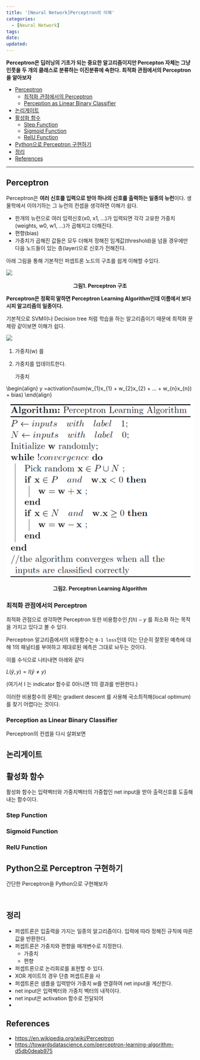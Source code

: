 ```yaml
---
title: '[Neural Network]Perceptron의 이해'
categories:
  - [Neural Network]
tags:
date:
updated:
---
```


<!--

- Machine Learning
- Statistics , Math
- Data Engineering
- Programming
- EDA & Visualization
- Data Extraction & Wrangling

**Perceptron은 딥러닝의 기초가 되는 알고리즘이다. 개념은 간단하지만 추후 나올 다른 신경망의 기원이 되는 알고리즘인 만큼 정확히 알 필요가 있다. 여기서는 최적화 관점에서의 Perceptron을 다룬다.**


#참고

https://cinema4dr12.tistory.com/1016?category=515283

https://www.kdnuggets.com/2021/07/top-python-data-science-interview-questions.html
-->

**Perceptron은 딥러닝의 기초가 되는 중요한 알고리즘이지만 Percepton 자체는 그냥 인풋을 두 개의 클래스로 분류하는 이진분류에 속한다.
최적화 관점에서의 Perceptron을 알아보자**

- [Perceptron](#perceptron)
  - [최적화 관점에서의 Perceptron](#최적화-관점에서의-perceptron)
  - [Perception as Linear Binary Classifier](#perception-as-linear-binary-classifier)
- [논리게이트](#논리게이트)
- [활성화 함수](#활성화-함수)
  - [Step Function](#step-function)
  - [Sigmoid Function](#sigmoid-function)
  - [RelU Function](#relu-function)
- [Python으로 Perceptron 구현하기](#python으로-perceptron-구현하기)
- [정리](#정리)
- [References](#references)

---

## Perceptron

Perceptron은 **여러 신호를 입력으로 받아 하나의 신호를 출력하는 일종의 뉴런**이다. 생물학에서 이야기하는 그 뉴런의 컨셉을 생각하면 이해가 쉽다.


- 한개의 뉴런으로 여러 입력신호(x0, x1, ...)가 입력되면 각각 고유한 가중치(weights, w0, w1, ...)가 곱해지고 더해진다.
- 편향(bias)
- 가중치가 곱해진 값들은 모두 더해져 정해진 임계값(threshold)을 넘을 경우에만 다음 노드들이 있는 층(layer)으로 신호가 전해진다.


아래 그림을 통해 기본적인 퍼셉트론 노드의 구조를 쉽게 이해할 수있다.


![](https://upload.wikimedia.org/wikipedia/commons/f/ff/Rosenblattperceptron.png)

  
<center><b>그림1. Perceptron 구조</b></center>


**Perceptron은 정확히 말하면 Perceptron Learning Algorithm인데 이름에서 보다시피 알고리즘의 일종이다.**


기본적으로 SVM이나 Decision tree 처럼 학습을 하는 알고리즘이기 때문에 최적화 문제랑 같이보면 이해가 쉽다.


![](2021-08-10-10-47-38.png)

1. 가중치(w) 를 
2. 가중치를 업데이트한다.
   
   가중치


\begin{align}
 y =activation(\sum(w_{1}x_{1} + w_{2}x_{2} + ... + w_{n}x_{n}) + bias)
\end{align}
 


![](ML-DL-perceptron/perceptron_al.png)
<center><b>그림2. Perceptron Learning Algorithm</b></center>


### 최적화 관점에서의 Perceptron

최적화 관점으로 생각하면 Perceptron 또한 비용함수인 $f(h)-y$ 를 최소화 하는 목적을 가지고 있다고 볼 수 있다.


Perceptron 알고리즘에서의 비욯함수는 `0-1 loss`인데 이는 단순히 잘못된 예측에 대해 1의 패널티를 부여하고 제대로된 예측은 그대로 놔두는 것이다.

이를 수식으로 나타내면 아래와 같다

$L(\hat{y}, y) = I(\hat{y} \ne y)$ 

(여기서 I 는 indicator 함수로 0아니면 1의 결과를 반환한다.)

이러한 비용함수의 문제는 gradient descent 를 사용해 국소최적해(local optimum) 를 찾기 어렵다는 것이다.


### Perception as Linear Binary Classifier
Perceptron의 컨셉을 다시 살펴보면 


## 논리게이트


## 활성화 함수

활성화 함수는 입력벡터와 가중치벡터의 가중합인 net input을 받아 출력신호를 도출해내는 함수이다.

### Step Function

### Sigmoid Function

### RelU Function


## Python으로 Perceptron 구현하기

간단한 Perceptron을 Python으로 구현해보자

```


```

## 정리

- 퍼셉트론은 입출력을 가지는 일종의 알고리즘이다. 입력에 따라 정해진 규칙에 따른 값을 반환한다.
- 퍼셉트론은 가중치와 편향을 매개변수로 지정한다.
  - 가중치
  - 편향
- 퍼셉트론으로 논리회로를 표현할 수 있다.
- XOR 게이트의 경우 단층 퍼셉트론을 사
- 퍼셉트론은 샘플을 입력받아 가중치 w를 연결하여 net input을 계산한다. 
- net input은 입력벡터와 가중치 벡터의 내적이다. 
- net input은 activation 함수로 전달되어
- 
## References

- https://en.wikipedia.org/wiki/Perceptron
- https://towardsdatascience.com/perceptron-learning-algorithm-d5db0deab975